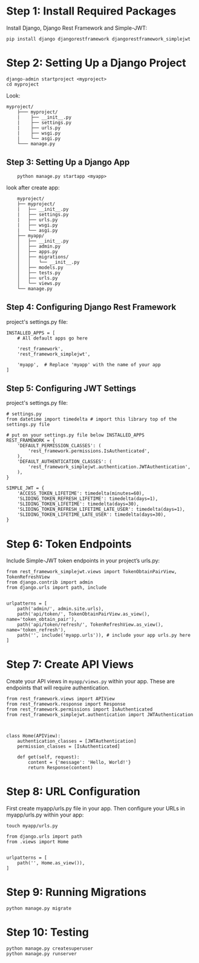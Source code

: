 # Step 1: Install Required Packages

Install Django, Django Rest Framework and Simple-JWT:

```
pip install django djangorestframework djangorestframework_simplejwt
```

# Step 2: Setting Up a Django Project

```
django-admin startproject <myproject>
cd myproject
```
Look:
```
myproject/
    ├─── myproject/
    |    ├── __init__.py
    |    ├── settings.py
    |    ├── urls.py
    |    ├── wsgi.py
    |    └── asgi.py
    └─── manage.py
```
## Step 3: Setting Up a Django App

```
    python manage.py startapp <myapp>
```
look after create app:

```
    myproject/
    ├── myproject/
    |   ├── __init__.py
    |   ├── settings.py
    |   ├── urls.py
    |   ├── wsgi.py
    |   └── asgi.py
    ├── myapp/
    │   ├── __init__.py
    │   ├── admin.py
    │   ├── apps.py
    │   ├── migrations/
    │   │   └── __init__.py
    │   ├── models.py
    │   ├── tests.py
    │   ├── urls.py
    │   └── views.py
    └── manage.py
```
## Step 4: Configuring Django Rest Framework
project's settings.py file:
```
INSTALLED_APPS = [
    # All default apps go here

    'rest_framework',
    'rest_framework_simplejwt',

    'myapp',  # Replace 'myapp' with the name of your app
]
```


## Step 5: Configuring JWT Settings

project's settings.py file:
```
# settings.py
from datetime import timedelta # import this library top of the settings.py file

# put on your settings.py file below INSTALLED_APPS
REST_FRAMEWORK = {
    'DEFAULT_PERMISSION_CLASSES': (
        'rest_framework.permissions.IsAuthenticated',
    ),
    'DEFAULT_AUTHENTICATION_CLASSES': (
        'rest_framework_simplejwt.authentication.JWTAuthentication',
    ),
}

SIMPLE_JWT = {
    'ACCESS_TOKEN_LIFETIME': timedelta(minutes=60),
    'SLIDING_TOKEN_REFRESH_LIFETIME': timedelta(days=1),
    'SLIDING_TOKEN_LIFETIME': timedelta(days=30),
    'SLIDING_TOKEN_REFRESH_LIFETIME_LATE_USER': timedelta(days=1),
    'SLIDING_TOKEN_LIFETIME_LATE_USER': timedelta(days=30),
}
```
# Step 6: Token Endpoints
Include Simple-JWT token endpoints in your project’s urls.py:

```
from rest_framework_simplejwt.views import TokenObtainPairView, TokenRefreshView
from django.contrib import admin
from django.urls import path, include


urlpatterns = [
    path('admin/', admin.site.urls),
    path('api/token/', TokenObtainPairView.as_view(), name='token_obtain_pair'),
    path('api/token/refresh/', TokenRefreshView.as_view(), name='token_refresh'),    
    path('', include('myapp.urls')), # include your app urls.py here
]
```
# Step 7: Create API Views
Create your API views in `myapp/views.py` within your app. These are endpoints that will require authentication.

```
from rest_framework.views import APIView
from rest_framework.response import Response
from rest_framework.permissions import IsAuthenticated
from rest_framework_simplejwt.authentication import JWTAuthentication



class Home(APIView):
    authentication_classes = [JWTAuthentication]
    permission_classes = [IsAuthenticated]

    def get(self, request):
        content = {'message': 'Hello, World!'}
        return Response(content)
````

# Step 8: URL Configuration
First create myapp/urls.py file in your app. Then configure your URLs in myapp/urls.py within your app:
```
touch myapp/urls.py
```
```
from django.urls import path
from .views import Home


urlpatterns = [
    path('', Home.as_view()),
]
```
# Step 9: Running Migrations
```
python manage.py migrate
```
# Step 10: Testing

```
python manage.py createsuperuser
python manage.py runserver
```

